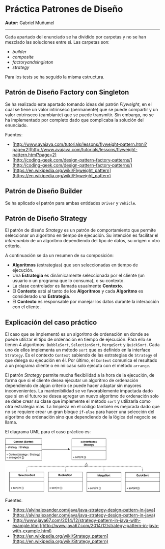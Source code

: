 # Práctica Patrones de Diseño

**Autor:** Gabriel Muñumel

---

Cada apartado del enunciado se ha dividido por carpetas y no se han mezclado las soluciones entre si. Las carpetas son:
* _builder_
* _composite_
* _factoryandsingleton_
* _strategy_

Para los tests se ha seguido la misma estructura.

## Patrón de Diseño Factory con Singleton

Se ha realizado este apartado tomando ideas del patrón _Flyweight_, en el cual se tiene un valor intrinseco
(permanente) que se puede compartir y un valor extrinseco (cambiante) que se puede transmitir. Sin embargo, no se
ha implementado por completo dado que complicaba la solución del enunciado.

Fuentes: 
* [http://www.avajava.com/tutorials/lessons/flyweight-pattern.html?page=2](http://www.avajava.com/tutorials/lessons/flyweight-pattern.html?page=2)
* [http://coding-geek.com/design-pattern-factory-patterns/](http://coding-geek.com/design-pattern-factory-patterns/)
* [https://en.wikipedia.org/wiki/Flyweight_pattern](https://en.wikipedia.org/wiki/Flyweight_pattern)

## Patrón de Diseño Builder

Se ha aplicado el patrón para ambas entidades `Driver` y `Vehicle`. 

## Patrón de Diseño Strategy

El patrón de diseño _Strategy_ es un patrón de comportamiento que permite seleccionar un algoritmo 
en tiempo de ejecución. Su intención es facilitar el *intercambio* de un algoritmo dependiendo del tipo
de datos, su origen o otro criterio. 

A continuación se da un resumen de su composición:
* **Algoritmos** (estrategias) que son seleccionadas en tiempo de ejecución.
* Una **Estrategia** es dinámicamente seleccionada por el cliente (un usuario o 
un programa que lo consuma), o su contexto. 
* La clase controlador es llamada usualmente **Contexto**.
* El **Contexto** está al tanto de los **Algoritmos** y cada **Algoritmo** es considerado una **Estrategia**. 
* El **Contexto** es responsable por manejar los datos durante la interacción con el cliente.

## Explicación del caso práctico

El caso que se implementó es un algoritmo de ordenación en donde se puede utilizar el
tipo de ordenación en tiempo de ejecución. Para ello se tienen 4 algoritmos: `BubbleSort`, `SelectionSort`,
`MergeSort` y `QuickSort`. Cada uno de ellos implementa un método `sort` que es definido en la interface
`Strategy`. Es el contexto `Context` sabiendo de las estrategias de `Strategy` el que delega su ejecución en él. Por último, el `Context` comunica el resultado a un programa cliente o en mi caso solo ejecuta con el método `arrange`. 

El patrón _Strategy_ permite mucha flexibilidad a la hora de la ejecución, de forma que si el cliente desea
ejecutar un algoritmo de ordenación dependiendo de algún criterio se puede hacer adaptar sin mayores 
inconvenientes. La mantenibilidad se ve favorablemente impactada dado que si en el futuro se desea 
agregar un nuevo algoritmo de ordenación solo se debe crear su clase que implemente el método `sort` y 
utilizarla como otra estrategia mas. La limpieza en el código también es mejorada dado que no se requiere
crear un gran bloque `if-else` para hacer una selección del algoritmo de ordenación sino que dependiendo de 
la lógica del negocio se llama.   

El diagrama UML para el caso práctico es:

![alt text](strategy-uml.png "Patrón de Diseño Strategy")


Fuentes:
* [https://alvinalexander.com/java/java-strategy-design-pattern-in-java](https://alvinalexander.com/java/java-strategy-design-pattern-in-java)
* [http://www.java67.com/2014/12/strategy-pattern-in-java-with-example.html](http://www.java67.com/2014/12/strategy-pattern-in-java-with-example.html)
* [https://en.wikipedia.org/wiki/Strategy_pattern](https://en.wikipedia.org/wiki/Strategy_pattern)




